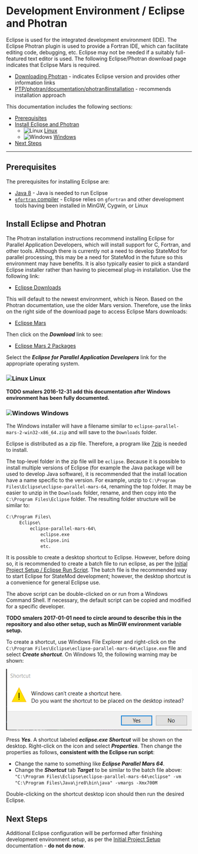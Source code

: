 # Development Environment / Eclipse and Photran #

Eclipse is used for the integrated development environment (IDE).
The Eclipse Photran plugin is used to provide a Fortran IDE, which can facilitate editing code, debugging, etc.
Eclipse may not be needed if a suitably full-featured text editor is used.
The following Eclipse/Photran download page indicates that Eclipse Mars is required.

* [Downloading Photran](https://eclipse.org/photran/download.php) - indicates Eclipse version and provides other information links
* [PTP/photran/documentation/photran8installation](http://wiki.eclipse.org/PTP/photran/documentation/photran8installation) - recommends installation approach

This documentation includes the following sections:

* [Prerequisites](#prerequisites)
* [Install Eclipse and Photran](#install-eclipse-and-photran)
	+ ![Linux](../../images/linux-32.png) [Linux](#linux)
	+ ![Windows](../../images/windows-32.ico) [Windows](#windows)
* [Next Steps](#next-steps)

-------------

## Prerequisites ##

The prerequisites for installing Eclipse are:

* [Java 8](java8) - Java is needed to run Eclipse
* [`gfortran` compiler](gfortran) - Eclipse relies on `gfortran` and other development tools having been installed in MinGW, Cygwin, or Linux

## Install Eclipse and Photran ##

The Photran installation instructions recommend installing Eclipse for Parallel Application Developers, which will install support for C, Fortran, and other tools.
Although there is currently not a need to develop StateMod for parallel processing,
this may be a need for StateMod in the future so this environment may have benefits.
It is also typically easier to pick a standard Eclipse installer rather than having to piecemeal plug-in installation.
Use the following link:

* [Eclipse Downloads](http://www.eclipse.org/downloads/eclipse-packages/)

This will default to the newest environment, which is Neon.  Based on the Photran documentation, use the older Mars version.
Therefore, use the links on the right side of the download page to access Eclipse Mars downloads:

* [Eclipse Mars](http://www.eclipse.org/mars/)

Then click on the ***Download*** link to see:

* [Eclipse Mars 2 Packages](http://www.eclipse.org/downloads/packages/release/Mars/2)

Select the ***Eclipse for Parallel Application Developers*** link for the appropriate operating system.

### ![Linux](../../images/linux-32.png) Linux ###

**TODO smalers 2016-12-31 add this documentation after Windows environment has been fully documented.**

### ![Windows](../../images/windows-32.ico) Windows ###

The Windows installer will have a filename similar to `eclipse-parallel-mars-2-win32-x86_64.zip` and will save to the `Downloads` folder.

Eclipse is distributed as a zip file.  Therefore, a program like [7zip](http://www.7-zip.org/download.html) is needed to install.

The top-level folder in the zip file will be `eclipse`.
Because it is possible to install multiple versions of Eclipse (for example the Java package will be used to develop Java software),
it is recommended that the install location have a name specific to the version.
For example, unzip to `C:\Program Files\Eclipse\eclipse-parallel-mars-64`, renaming the top folder.
It may be easier to unzip in the `Downloads` folder, rename, and then copy into the `C:\Program Files\Eclipse` folder.
The resulting folder structure will be similar to:

```text
C:\Program Files\
     Eclipse\
         eclipse-parallel-mars-64\
             eclipse.exe
             eclipse.ini
             etc.
```

It is possible to create a desktop shortcut to Eclipse.
However, before doing so, it is recommended to create a batch file to run eclipse,
as per the [Initial Project Setup / Eclipse Run Script](../project-init/eclipse-run-script/).
The batch file is the recommended way to start Eclipse for StateMod development;
however, the desktop shortcut is a convenience for general Eclipse use.

The above script can be double-clicked on or run from a Windows Command Shell.
If necessary, the default script can be copied and modified for a specific developer.

**TODO smalers 2017-01-01 need to circle around to describe this in the repository and also other setup, such as MinGW environment variable setup.**

To create a shortcut, use Windows File Explorer and right-click on the `C:\Program Files\Eclipse\eclipse-parallel-mars-64\eclipse.exe` file
and select ***Create shortcut***.  On Windows 10, the following warning may be shown:

![Eclipse shortcut warning](eclipse-images/eclipse-shortcut-warning.png)

Press ***Yes***.  A shortcut labeled ***eclipse.exe Shortcut*** will be shown on the desktop.
Right-click on the icon and select ***Properties***.  Then change the properties as follows,
**consistent with the Eclipse run script**:

* Change the name to something like ***Eclipse Parallel Mars 64***.
* Change the ***Shortcut*** tab ***Target*** to be similar to the batch file above:
`"C:\Program Files\Eclipse\eclipse-parallel-mars-64\eclipse" -vm "C:\Program Files\Java\jre8\bin\java" -vmargs -Xmx700M`

Double-clicking on the shortcut desktop icon should then run the desired Eclipse.

## Next Steps ##

Additional Eclipse configuration will be performed after finishing development environment setup, as per the
[Initial Project Setup](../project-init/overview/) documentation - **do not do now**.
